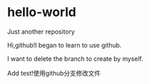 # hello-world
Just another repository

Hi,github!I began to learn to use github. 

I want to delete the branch to create by myself.

Add test!使用github分支修改文件
